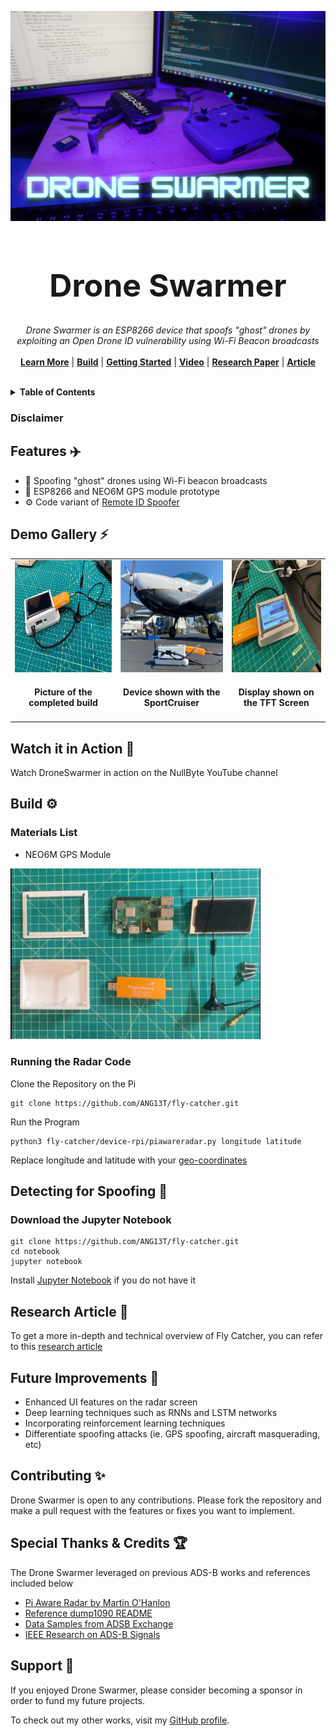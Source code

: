 <p align="center">
  <img width="800" src="https://github.com/ANG13T/drone-swarmer/blob/main/assets/banner.png" alt="DroneSwarmer image" />
</p>
<h1 align="center" style="font-size:50px !important;">Drone Swarmer</h1>
<p align="center">
  <i>Drone Swarmer is an ESP8266 device that spoofs "ghost" drones by exploiting an Open Drone ID vulnerability using Wi-Fi Beacon broadcasts</i>
   <br/><br/>
  <b><a href="#features-️">Learn More</a></b> | <b><a href="#build️">Build</a></b> | <b><a href="#detecting-for-spoofing-">Getting Started</a></b> | <b><a href="#">Video</a></b> | <b><a href="#">Research Paper</a></b> | <b><a href="#">Article</a></b>
  <br/><br/>
</p>

<details>
  <summary><b>Table of Contents</b></summary>
  <p>

- **Getting Started**
    - [✈️ Features](#features-️)
    - [⚡ Demo Gallery](#demo-gallery-️)
    - [⚙️ Build](#build-it-yourself-️)
    - [🚀 Code Base](#detecting-for-spoofing-)
- **Learning More**
    - [🎥 Watch it in Action](#watch-it-in-action-)
    - [📄 Read the Article](https://medium.com/@angelinatsuboi/detecting-hacker-aircraft-using-artificial-intelligence-ec249baa866b)
- **Community**
    - [✨ Contributing](#contributing-)
    - [🏆 Special Thanks & Credits](#special-thanks--credits-)
    - [💜 Support](#support-)
    - [📜 License](https://github.com/ANG13T/fly-catcher/blob/main/LICENSE)

  </p>
</details>

### Disclaimer

## Features ✈️
- 📡  Spoofing "ghost" drones using Wi-Fi beacon broadcasts
- 🔨  ESP8266 and NEO6M GPS module prototype
- ⚙️  Code variant of [Remote ID Spoofer](https://github.com/jjshoots/RemoteIDSpoofer)


## Demo Gallery ⚡️

<table>
  <tr>
    <td valign="top"><img src="https://github.com/ANG13T/fly-catcher/blob/main/assets/display_1.png?raw=true" alt="Gallery Image" height="180" width="250"> <h4 align="center">Picture of the completed build</h4></td>
    <td valign="top"><img src="https://github.com/ANG13T/fly-catcher/blob/main/assets/display_2.png?raw=true" alt="Gallery Image" height="180" width="250"> <h4 align="center">Device shown with the SportCruiser</h4></td>
    <td valign="top"><img src="https://github.com/ANG13T/fly-catcher/blob/main/assets/display_3.png?raw=true" alt="Gallery Image" height="180" width="250"> <h4 align="center">Display shown on the TFT Screen</h4></td>
  </tr>
</table>

## Watch it in Action 🎥
Watch DroneSwarmer in action on the NullByte YouTube channel



## Build ⚙️

###  Materials List
- NEO6M GPS Module

<img src="https://github.com/ANG13T/fly-catcher/blob/main/assets/materials.png?raw=true" alt="Folium Map" width="400" />


### Running the Radar Code

Clone the Repository on the Pi
```
git clone https://github.com/ANG13T/fly-catcher.git
```

Run the Program
```
python3 fly-catcher/device-rpi/piawareradar.py longitude latitude
```
Replace longitude and latitude with your [geo-coordinates](https://www.gps-coordinates.net/)

## Detecting for Spoofing 🔎

### Download the Jupyter Notebook
```
git clone https://github.com/ANG13T/fly-catcher.git
cd notebook
jupyter notebook
```
Install [Jupyter Notebook](https://jupyter.org/install) if you do not have it


## Research Article 🔬
To get a more in-depth and technical overview of Fly Catcher, you can refer to this [research article](google.com)

## Future Improvements 🚀
- Enhanced UI features on the radar screen
- Deep learning techniques such as RNNs and LSTM networks
- Incorporating reinforcement learning techniques
- Differentiate spoofing attacks (ie. GPS spoofing, aircraft masquerading, etc)

## Contributing ✨
Drone Swarmer is open to any contributions. Please fork the repository and make a pull request with the features or fixes you want to implement.

## Special Thanks & Credits 🏆
The Drone Swarmer leveraged on previous ADS-B works and references included below

- [Pi Aware Radar by Martin O'Hanlon](http://www.stuffaboutcode.com/2015/11/raspberry-pi-piaware-aircraft-radar.html)
- [Reference dump1090 README](https://github.com/SDRplay/dump1090/blob/master/README-json.md)
- [Data Samples from ADSB Exchange](https://www.adsbexchange.com/data-samples/)
- [IEEE Research on ADS-B Signals](https://ieeexplore.ieee.org/document/9377975)


## Support 💜
If you enjoyed Drone Swarmer, please consider becoming a sponsor in order to fund my future projects.

To check out my other works, visit my [GitHub profile](github.com/ANG13T).